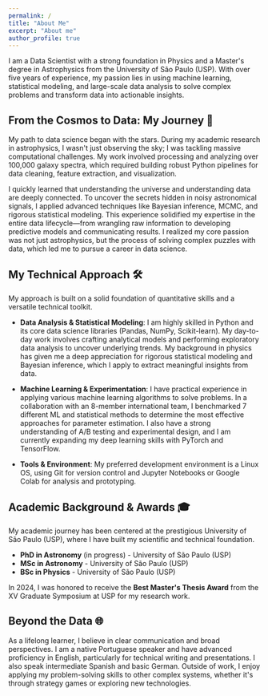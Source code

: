 ```yaml
---
permalink: /
title: "About Me"
excerpt: "About me"
author_profile: true
---
```


I am a Data Scientist with a strong foundation in Physics and a Master's degree in Astrophysics from the University of São Paulo (USP). With over five years of experience, my passion lies in using machine learning, statistical modeling, and large-scale data analysis to solve complex problems and transform data into actionable insights.

## From the Cosmos to Data: My Journey 🚀

My path to data science began with the stars. During my academic research in astrophysics, I wasn't just observing the sky; I was tackling massive computational challenges. My work involved processing and analyzing over 100,000 galaxy spectra, which required building robust Python pipelines for data cleaning, feature extraction, and visualization.

I quickly learned that understanding the universe and understanding data are deeply connected. To uncover the secrets hidden in noisy astronomical signals, I applied advanced techniques like Bayesian inference, MCMC, and rigorous statistical modeling. This experience solidified my expertise in the entire data lifecycle—from wrangling raw information to developing predictive models and communicating results. I realized my core passion was not just astrophysics, but the process of solving complex puzzles with data, which led me to pursue a career in data science.

## My Technical Approach 🛠️

My approach is built on a solid foundation of quantitative skills and a versatile technical toolkit.

* **Data Analysis & Statistical Modeling**: I am highly skilled in Python and its core data science libraries (Pandas, NumPy, Scikit-learn). My day-to-day work involves crafting analytical models and performing exploratory data analysis to uncover underlying trends. My background in physics has given me a deep appreciation for rigorous statistical modeling and Bayesian inference, which I apply to extract meaningful insights from data.

* **Machine Learning & Experimentation**: I have practical experience in applying various machine learning algorithms to solve problems. In a collaboration with an 8-member international team, I benchmarked 7 different ML and statistical methods to determine the most effective approaches for parameter estimation. I also have a strong understanding of A/B testing and experimental design, and I am currently expanding my deep learning skills with PyTorch and TensorFlow.

* **Tools & Environment**: My preferred development environment is a Linux OS, using Git for version control and Jupyter Notebooks or Google Colab for analysis and prototyping.

## Academic Background & Awards 🎓

My academic journey has been centered at the prestigious University of São Paulo (USP), where I have built my scientific and technical foundation.

* **PhD in Astronomy** (in progress) - University of São Paulo (USP) 
* **MSc in Astronomy** - University of São Paulo (USP)
* **BSc in Physics** - University of São Paulo (USP) 

In 2024, I was honored to receive the **Best Master's Thesis Award** from the XV Graduate Symposium at USP for my research work.

## Beyond the Data 🌐

As a lifelong learner, I believe in clear communication and broad perspectives. I am a native Portuguese speaker and have advanced proficiency in English, particularly for technical writing and presentations. I also speak intermediate Spanish and basic German. Outside of work, I enjoy applying my problem-solving skills to other complex systems, whether it's through strategy games or exploring new technologies.